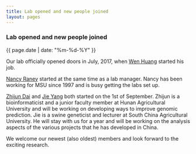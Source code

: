 ```yaml
---
title: Lab opened and new people joined
layout: pages
---
```


### Lab opened and new people joined

{{ page.date | date: "%m-%d-%Y" }}

Our lab officially opened doors in July, 2017, when <a href="{{ site.baseurl }}/people.html">Wen Huang</a> started his job.  
 
<a href="{{ site.baseurl }}/people.html">Nancy Raney</a> started at the same time as a lab manager. Nancy has been working for MSU since 1997 and is busy getting the labs set up.  

<a href="{{ site.baseurl }}/people.html">Zhijun Dai</a> and <a href="{{ site.baseurl }}/people.html">Jie Yang</a> both started on the 1st of September. Zhijun is a bioinformaticist and a junior faculty member at Hunan Agricultural University and will be working on developing ways to improve genomic prediction. Jie is a swine geneticist and lecturer at South China Agricultural University. He will stay with us for a year and will be working on the analysis aspects of the various projects that he has developed in China.

We welcome our newest (also oldest) members and look forward to the exciting research.
